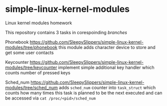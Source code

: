 # simple-linux-kernel-modules
Linux kernel modules homework

This repository contains 3 tasks in corespoinding *branches*

Phonebook https://github.com/SleepySlippers/simple-linux-kernel-modules/tree/phonebook this module adds character device to store and get some user contacts

Keycounter https://github.com/SleepySlippers/simple-linux-kernel-modules/tree/keycounter implement simple additional key handler which counts number of pressed keys

Sched_num https://github.com/SleepySlippers/simple-linux-kernel-modules/tree/sched_num adds `sched_num` counter into `task_struct` which counts how many times this task is planned to be the next executed and can be accessed via `cat /proc/<pid>/sched_num`
